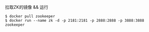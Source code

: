 拉取ZK的镜像 && 运行

```shell
$ docker pull zookeeper 
$ docker run --name zk -d -p 2181:2181 -p 2888:2888 -p 3888:3888  zookeeper
```